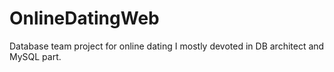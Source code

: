 # OnlineDatingWeb
Database team project for online dating
I mostly devoted in DB architect and MySQL part.
